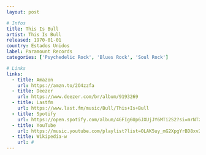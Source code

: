 ```yaml
---
layout: post

# Infos
title: This Is Bull
artist: This Is Bull
released: 1970-01-01
country: Estados Unidos
label: Paramount Records
categories: ['Psychedelic Rock', 'Blues Rock', 'Soul Rock']

# Links
links:
  - title: Amazon
    url: https://amzn.to/2O4zzfa
  - title: Deezer
    url: https://www.deezer.com/br/album/9193269
  - title: Lastfm
    url: https://www.last.fm/music/Bull/This+Is+Bull
  - title: Spotify
    url: https://open.spotify.com/album/4GFIg6Up6JXUjJY6MTi2S2?si=mrNTztLcRou153ibhxdp0A
  - title: YouTube
    url: https://music.youtube.com/playlist?list=OLAK5uy_mG2XpgYrBD8xv2RfHCVpQFk9MUi_HKL5o
  - title: Wikipedia-w
    url: #
---
```

